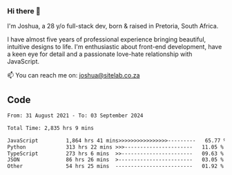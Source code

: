 ### Hi there 👋

I'm Joshua, a 28 y/o full-stack dev, born & raised in Pretoria, South Africa. 

I have almost five years of professional experience bringing beautiful, intuitive designs to life. I'm enthusiastic about front-end development, have a keen eye for detail and a passionate love-hate relationship with JavaScript.

📫 You can reach me on: joshua@sitelab.co.za

## **Code**

<!--START_SECTION:waka-->

```txt
From: 31 August 2021 - To: 03 September 2024

Total Time: 2,835 hrs 9 mins

JavaScript         1,864 hrs 41 mins>>>>>>>>>>>>>>>>---------   65.77 %
Python             313 hrs 22 mins >>>----------------------   11.05 %
TypeScript         273 hrs 6 mins  >>-----------------------   09.63 %
JSON               86 hrs 26 mins  >------------------------   03.05 %
Other              54 hrs 25 mins  -------------------------   01.92 %
```

<!--END_SECTION:waka-->
